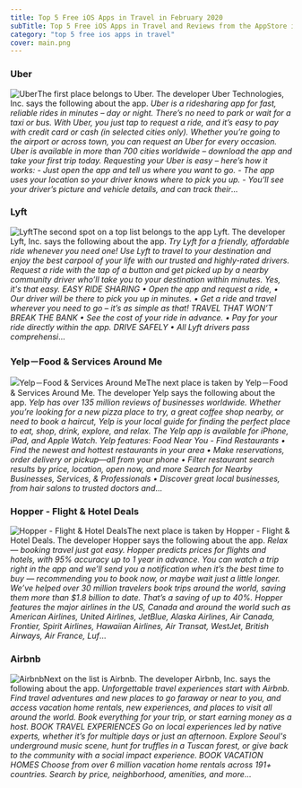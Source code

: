 ```yaml
---
title: Top 5 Free iOS Apps in Travel in February 2020
subTitle: Top 5 Free iOS Apps in Travel and Reviews from the AppStore in February 2020.
category: "top 5 free ios apps in travel"
cover: main.png
---
```


### Uber

![Uber](https://is5-ssl.mzstatic.com/image/thumb/Purple123/v4/ea/db/f5/eadbf54b-80aa-f735-0ca6-5bdf06c031e6/AppIcon-0-0-1x_U007emarketing-0-0-0-7-0-0-sRGB-0-0-0-GLES2_U002c0-512MB-85-220-0-0.png/100x100bb.png)The first place belongs to Uber. The developer Uber Technologies, Inc. says the following about the app. _Uber is a ridesharing app for fast, reliable rides in minutes – day or night. There’s no need to park or wait for a taxi or bus. With Uber, you just tap to request a ride, and it’s easy to pay with credit card or cash (in selected cities only).   Whether you’re going to the airport or across town, you can request an Uber for every occasion. Uber is available in more than 700 cities worldwide – download the app and take your first trip today.  Requesting your Uber is easy – here’s how it works: - Just open the app and tell us where you want to go. - The app uses your location so your driver knows where to pick you up. - You’ll see your driver’s picture and vehicle details, and can track their_...

### Lyft

![Lyft](https://is2-ssl.mzstatic.com/image/thumb/Purple124/v4/44/21/c0/4421c0c1-33bf-f22d-20c5-5b5f1b724d3c/PassengerAppIcon-0-0-1x_U007emarketing-0-0-0-7-0-0-sRGB-0-0-0-GLES2_U002c0-512MB-85-220-0-0.png/100x100bb.png)The second spot on a top list belongs to the app Lyft. The developer Lyft, Inc. says the following about the app. _Try Lyft for a friendly, affordable ride whenever you need one!  Use Lyft to travel to your destination and enjoy the best carpool of your life with our trusted and highly-rated drivers.   Request a ride with the tap of a button and get picked up by a nearby community driver who’ll take you to your destination within minutes. Yes, it's that easy.  EASY RIDE SHARING • Open the app and request a ride, • Our driver will be there to pick you up in minutes.  • Get a ride and travel wherever you need to go – it’s as simple as that!  TRAVEL THAT WON’T BREAK THE BANK • See the cost of your ride in advance. • Pay for your ride directly within the app.  DRIVE SAFELY • All Lyft drivers pass comprehensi_...

### Yelp－Food & Services Around Me

![Yelp－Food & Services Around Me](https://is2-ssl.mzstatic.com/image/thumb/Purple123/v4/a2/70/28/a27028b1-3a3c-d439-b840-24b8771cddb1/AppIcon-0-0-1x_U007emarketing-0-0-0-7-0-0-sRGB-0-0-0-GLES2_U002c0-512MB-85-220-0-0.png/100x100bb.png)The next place is taken by Yelp－Food & Services Around Me. The developer Yelp says the following about the app. _Yelp has over 135 million reviews of businesses worldwide. Whether you’re looking for a new pizza place to try, a great coffee shop nearby, or need to book a haircut, Yelp is your local guide for finding the perfect place to eat, shop, drink, explore, and relax. The Yelp app is available for iPhone, iPad, and Apple Watch.  Yelp features:  Food Near You - Find Restaurants • Find the newest and hottest restaurants in your area • Make reservations, order delivery or pickup—all from your phone • Filter restaurant search results by price, location, open now, and more  Search for Nearby Businesses, Services, & Professionals • Discover great local businesses, from hair salons to trusted doctors and_...

### Hopper - Flight & Hotel Deals

![Hopper - Flight & Hotel Deals](https://is4-ssl.mzstatic.com/image/thumb/Purple114/v4/80/d2/88/80d28808-4419-e791-1286-8aa8dd0d1f52/AppIcon-0-0-1x_U007emarketing-0-0-0-5-0-0-sRGB-0-0-0-GLES2_U002c0-512MB-85-220-0-0.png/100x100bb.png)The next place is taken by Hopper - Flight & Hotel Deals. The developer Hopper says the following about the app. _Relax — booking travel just got easy.  Hopper predicts prices for flights and hotels, with 95% accuracy up to 1 year in advance. You can watch a trip right in the app and we’ll send you a notification when it’s the best time to buy — recommending you to book now, or maybe wait just a little longer.  We’ve helped over 30 million travelers book trips around the world, saving them more than $1.8 billion to date. That’s a saving of up to 40%.  Hopper features the major airlines in the US, Canada and around the world such as American Airlines, United Airlines, JetBlue, Alaska Airlines, Air Canada, Frontier, Spirit Airlines, Hawaiian Airlines, Air Transat, WestJet, British Airways, Air France, Luf_...

### Airbnb

![Airbnb](https://is3-ssl.mzstatic.com/image/thumb/Purple124/v4/58/93/b7/5893b70a-2ca2-0b69-5ef7-d90f47e9a7dd/AppIcon-0-0-1x_U007emarketing-0-0-0-7-0-0-sRGB-0-0-0-GLES2_U002c0-512MB-85-220-0-0.png/100x100bb.png)Next on the list is Airbnb. The developer Airbnb, Inc. says the following about the app. _Unforgettable travel experiences start with Airbnb. Find travel adventures and new places to go faraway or near to you, and access vacation home rentals, new experiences, and places to visit all around the world. Book everything for your trip, or start earning money as a host.  BOOK TRAVEL EXPERIENCES Go on local experiences led by native experts, whether it’s for multiple days or just an afternoon. Explore Seoul's underground music scene, hunt for truffles in a Tuscan forest, or give back to the community with a social impact experience.  BOOK VACATION HOMES Choose from over 6 million vacation home rentals across 191+ countries. Search by price, neighborhood, amenities, and more_...

